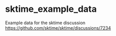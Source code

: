 # sktime_example_data

Example data for the sktime discussion https://github.com/sktime/sktime/discussions/7234
